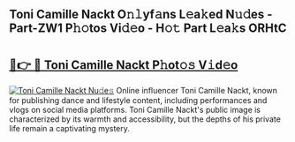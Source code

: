 ## Toni Camille Nackt O𝚗𝚕yf𝚊ns L𝚎a𝚔ed N𝚞𝚍es - Part-ZW1 P𝚑𝚘tos Vi𝚍𝚎o - H𝚘𝚝 Part L𝚎a𝚔s ORHtC

# <h2><a href="http://kf8u3a.oniu.top/?m=Toni+Camille+Nackt">🔗👉 🔴 Toni Camille Nackt P𝚑ot𝚘𝚜 V𝚒d𝚎o</a></h2>

[![Toni Camille Nackt Nu𝚍e𝚜](https://i.imgur.com/0qMVB7G.gif)](http://kf8u3a.oniu.top/?m=Toni+Camille+Nackt)
Online influencer Toni Camille Nackt, known for publishing dance and lifestyle content, including performances and vlogs on social media platforms. Toni Camille Nackt's public image is characterized by its warmth and accessibility, but the depths of his private life remain a captivating mystery.  
